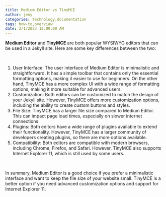 ```yaml
---
title: Medium Editor vs TinyMCE
author: jeny
categories: technology,documentation
tags: how-to,overview
date: 3/1/2023 12:00:00 AM
---
```



<p><strong>Medium Editor</strong> and<strong> TinyMCE</strong> are both popular WYSIWYG editors that can be used in a Jekyll site. Here are some key differences between the two:</p><p><br></p><ol><li>User Interface: The user interface of Medium Editor is minimalistic and straightforward. It has a simple toolbar that contains only the essential formatting options, making it easier to use for beginners. On the other hand, TinyMCE has a more complex UI with a wide range of formatting options, making it more suitable for advanced users.</li><li>Customization: Both editors can be customized to match the design of your Jekyll site. However, TinyMCE offers more customization options, including the ability to create custom buttons and styles.</li><li>File Size: TinyMCE has a larger file size compared to Medium Editor. This can impact page load times, especially on slower internet connections.</li><li>Plugins: Both editors have a wide range of plugins available to extend their functionality. However, TinyMCE has a larger community of developers creating plugins, so there are more options available.</li><li>Compatibility: Both editors are compatible with modern browsers, including Chrome, Firefox, and Safari. However, TinyMCE also supports Internet Explorer 11, which is still used by some users.</li></ol><p><br></p><p>In summary, Medium Editor is a good choice if you prefer a minimalistic interface and want to keep the file size of your website small. TinyMCE is a better option if you need advanced customization options and support for Internet Explorer 11.</p>